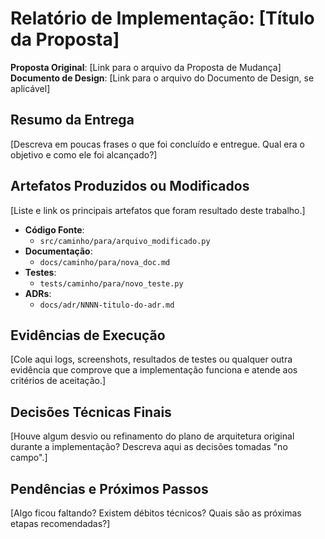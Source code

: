 # Relatório de Implementação: [Título da Proposta]

**Proposta Original**: [Link para o arquivo da Proposta de Mudança]
**Documento de Design**: [Link para o arquivo do Documento de Design, se aplicável]

## Resumo da Entrega

[Descreva em poucas frases o que foi concluído e entregue. Qual era o objetivo e como ele foi alcançado?]

## Artefatos Produzidos ou Modificados

[Liste e link os principais artefatos que foram resultado deste trabalho.]

- **Código Fonte**:
  - `src/caminho/para/arquivo_modificado.py`
- **Documentação**:
  - `docs/caminho/para/nova_doc.md`
- **Testes**:
  - `tests/caminho/para/novo_teste.py`
- **ADRs**:
  - `docs/adr/NNNN-titulo-do-adr.md`

## Evidências de Execução

[Cole aqui logs, screenshots, resultados de testes ou qualquer outra evidência que comprove que a implementação funciona e atende aos critérios de aceitação.]

## Decisões Técnicas Finais

[Houve algum desvio ou refinamento do plano de arquitetura original durante a implementação? Descreva aqui as decisões tomadas "no campo".]

## Pendências e Próximos Passos

[Algo ficou faltando? Existem débitos técnicos? Quais são as próximas etapas recomendadas?]

